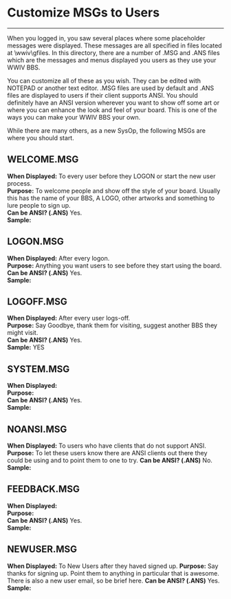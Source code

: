 # Customize MSGs to Users
***
When you logged in, you saw several places where some placeholder messages were displayed. 
These messages are all specified in files located at \wwiv\gfiles. In this directory, there 
are a number of .MSG and .ANS files which are the messages and menus displayed you users as 
they use your WWIV BBS.

You can customize all of these as you wish. They can be edited with NOTEPAD or another text 
editor. .MSG files are used by default and .ANS files are displayed to users if their client 
supports ANSI. You should definitely have an ANSI version wherever you want to show off some 
art or where you can enhance the look and feel of your board. This is one of the ways you can 
make your WWIV BBS your own. 

While there are many others, as a new SysOp, the following MSGs are where you should start.

## WELCOME.MSG
**When Displayed:** To every user before they LOGON or start the new user process.  
**Purpose:** To welcome people and show off the style of your board. Usually this has the name of your BBS, A LOGO, other artworks and something to lure people to sign up.  
**Can be ANSI? (.ANS)** Yes.  
**Sample:**  
## LOGON.MSG
**When Displayed:**  After every logon.  
**Purpose:** Anything you want users to see before they start using the board.  
**Can be ANSI? (.ANS)** Yes.  
**Sample:**  
## LOGOFF.MSG
**When Displayed:**  After every user logs-off.  
**Purpose:**  Say Goodbye, thank them for visiting, suggest another BBS they might visit.  
**Can be ANSI? (.ANS)** Yes.  
**Sample:**    YES  
## SYSTEM.MSG
**When Displayed:**  
**Purpose:**  
**Can be ANSI? (.ANS)** Yes.  
**Sample:**    
## NOANSI.MSG
**When Displayed:**  To users who have clients that do not support ANSI.
**Purpose:**  To let these users know there are ANSI clients out there they 
could be using and to point them to one to try.
**Can be ANSI? (.ANS)** No.  
**Sample:**    
## FEEDBACK.MSG
**When Displayed:**  
**Purpose:**  
**Can be ANSI? (.ANS)** Yes.  
**Sample:**    
## NEWUSER.MSG
**When Displayed:**  To New Users after they haved signed up.
**Purpose:**  Say thanks for signing up. Point them to anything in particular 
that is awesome. There is also a new user email, so be brief here.
**Can be ANSI? (.ANS)** Yes.  
**Sample:**    
